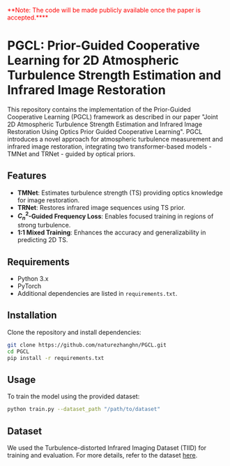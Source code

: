 <span style="color:red">**Note: The code will be made publicly available once the paper is accepted.****</font>
# PGCL: Prior-Guided Cooperative Learning for 2D Atmospheric Turbulence Strength Estimation and Infrared Image Restoration
This repository contains the implementation of the Prior-Guided Cooperative Learning (PGCL) framework as described in our paper "Joint 2D Atmospheric Turbulence Strength Estimation and Infrared Image Restoration Using Optics Prior Guided Cooperative Learning". PGCL introduces a novel approach for atmospheric turbulence measurement and infrared image restoration, integrating two transformer-based models - TMNet and TRNet - guided by optical priors.

## Features
- **TMNet**: Estimates turbulence strength (TS) providing optics knowledge for image restoration.
- **TRNet**: Restores infrared image sequences using TS prior.
- **$C_n^2$-Guided Frequency Loss**: Enables focused training in regions of strong turbulence.
- **1:1 Mixed Training**: Enhances the accuracy and generalizability in predicting 2D TS.

## Requirements
- Python 3.x
- PyTorch
- Additional dependencies are listed in `requirements.txt`.

## Installation
Clone the repository and install dependencies:
```bash
git clone https://github.com/naturezhanghn/PGCL.git
cd PGCL
pip install -r requirements.txt
```

## Usage
To train the model using the provided dataset:
```bash
python train.py --dataset_path "/path/to/dataset"
```

## Dataset
We used the Turbulence-distorted Infrared Imaging Dataset (TIID) for training and evaluation. For more details, refer to the dataset [here](https://zenodo.org/records/8002688).

